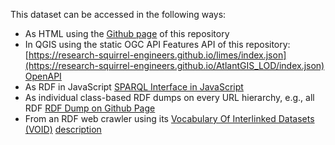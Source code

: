 This dataset can be accessed in the following ways:                         
* As HTML using the [Github page](https://research-squirrel-engineers.github.io/AtlantGIS_LOD/) of this repository
* In QGIS using the static OGC API Features API of this repository: [https://research-squirrel-engineers.github.io/limes/index.json](https://research-squirrel-engineers.github.io/AtlantGIS_LOD/index.json) [OpenAPI](https://research-squirrel-engineers.github.io/AtlantGIS_LOD/api/api.html) 
* As RDF in JavaScript [SPARQL Interface in JavaScript](https://research-squirrel-engineers.github.io/AtlantGIS_LOD/sparql.html?endpoint=https://research-squirrel-engineers.github.io/AtlantGIS_LOD/index.ttl)
* As individual class-based RDF dumps on every URL hierarchy, e.g., all RDF [RDF Dump on Github Page](https://research-squirrel-engineers.github.io/AtlantGIS_LOD/index.ttl)
* From an RDF web crawler using its [Vocabulary Of Interlinked Datasets (VOID)](https://www.w3.org/TR/void/) [description](https://research-squirrel-engineers.github.io/AtlantGIS_LOD/void.ttl)
